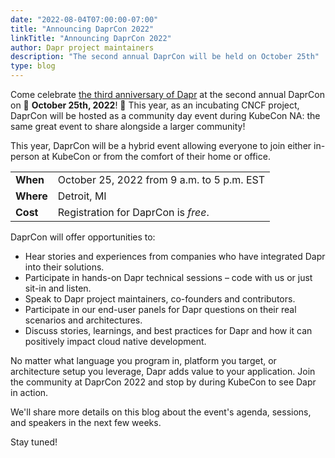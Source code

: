 ```yaml
---
date: "2022-08-04T07:00:00-07:00"
title: "Announcing DaprCon 2022"
linkTitle: "Announcing DaprCon 2022"
author: Dapr project maintainers
description: "The second annual DaprCon will be held on October 25th"
type: blog
---
```


<!-- <a href="DaprCon2021.ics" class="btn btn-primary" role="button">Download Calendar Placeholder</a> -->

Come celebrate [the third anniversary of Dapr](https://cloudblogs.microsoft.com/opensource/2019/10/16/announcing-dapr-open-source-project-build-microservice-applications/) at the second annual DaprCon on 🎉 **October 25th, 2022**! 🎉 This year, as an incubating CNCF project, DaprCon will be hosted as a community day event during KubeCon NA: the same great event to share alongside a larger community!

This year, DaprCon will be a hybrid event allowing everyone to join either in-person at KubeCon or from the comfort of their home or office.

|  |  |
| -------- | -------- |
| **When** | October 25, 2022 from 9 a.m. to 5 p.m. EST |
| **Where** | Detroit, MI |
| **Cost** | Registration for DaprCon is _free_. |

DaprCon will offer opportunities to:

- Hear stories and experiences from companies who have integrated Dapr into their solutions.
- Participate in hands-on Dapr technical sessions – code with us or just sit-in and listen.
- Speak to Dapr project maintainers, co-founders and contributors.
- Participate in our end-user panels for Dapr questions on their real scenarios and architectures.
- Discuss stories, learnings, and best practices for Dapr and how it can positively impact cloud native development.

No matter what language you program in, platform you target, or architecture setup you leverage, Dapr adds value to your application. Join the community at DaprCon 2022 and stop by during KubeCon to see Dapr in action. 

We'll share more details on this blog about the event's agenda, sessions, and speakers in the next few weeks.

Stay tuned!